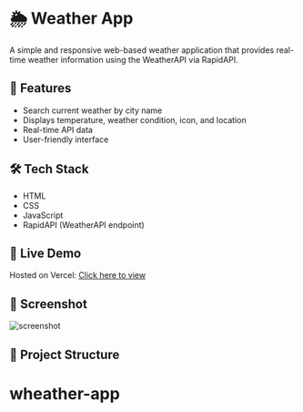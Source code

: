 # 🌦️ Weather App

A simple and responsive web-based weather application that provides real-time weather information using the WeatherAPI via RapidAPI.

## 🚀 Features
- Search current weather by city name
- Displays temperature, weather condition, icon, and location
- Real-time API data
- User-friendly interface

## 🛠️ Tech Stack
- HTML
- CSS
- JavaScript
- RapidAPI (WeatherAPI endpoint)

## 🔗 Live Demo
Hosted on Vercel: [Click here to view](https://your-vercel-link.vercel.app)

## 📸 Screenshot
![screenshot](screenshot.png) <!-- Optional: replace with your actual image file if you upload one -->

## 📁 Project Structure
# wheather-app
